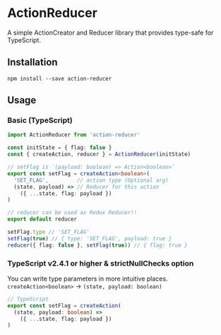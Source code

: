 # ActionReducer
A simple ActionCreator and Reducer library that provides type-safe for TypeScript.


## Installation

```
npm install --save action-reducer
```


## Usage

### Basic (TypeScript)
```ts
import ActionReducer from 'action-reducer'

const initState = { flag: false }
const { createAction, reducer } = ActionReducer(initState)

// setFlag is `(payload: boolean) => Action<boolean>`
export const setFlag = createAction<boolean>(
  'SET_FLAG',         // action type (Optional arg)
  (state, payload) => // Reducer for this action
    ({ ...state, flag: payload })
)

// reducer can be used as Redux Reducer!!
export default reducer

setFlag.type // 'SET_FLAG'
setFlag(true) // { type: 'SET_FLAG', payload: true }
reducer({ flag: false }, setFlag(true)) // { flag: true }
```


### TypeScript v2.4.1 or higher & strictNullChecks option

You can write type parameters in more intuitive places.  
`createAction<boolean>` -> `(state, payload: boolean)`

```ts
// TypeScript
export const setFlag = createAction(
  (state, payload: boolean) =>
    ({ ...state, flag: payload })
)
```
